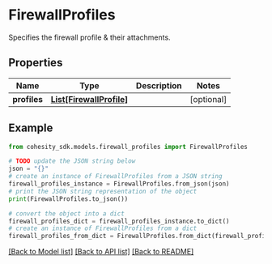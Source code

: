 # FirewallProfiles

Specifies the firewall profile & their attachments.

## Properties

Name | Type | Description | Notes
------------ | ------------- | ------------- | -------------
**profiles** | [**List[FirewallProfile]**](FirewallProfile.md) |  | [optional] 

## Example

```python
from cohesity_sdk.models.firewall_profiles import FirewallProfiles

# TODO update the JSON string below
json = "{}"
# create an instance of FirewallProfiles from a JSON string
firewall_profiles_instance = FirewallProfiles.from_json(json)
# print the JSON string representation of the object
print(FirewallProfiles.to_json())

# convert the object into a dict
firewall_profiles_dict = firewall_profiles_instance.to_dict()
# create an instance of FirewallProfiles from a dict
firewall_profiles_from_dict = FirewallProfiles.from_dict(firewall_profiles_dict)
```
[[Back to Model list]](../README.md#documentation-for-models) [[Back to API list]](../README.md#documentation-for-api-endpoints) [[Back to README]](../README.md)


